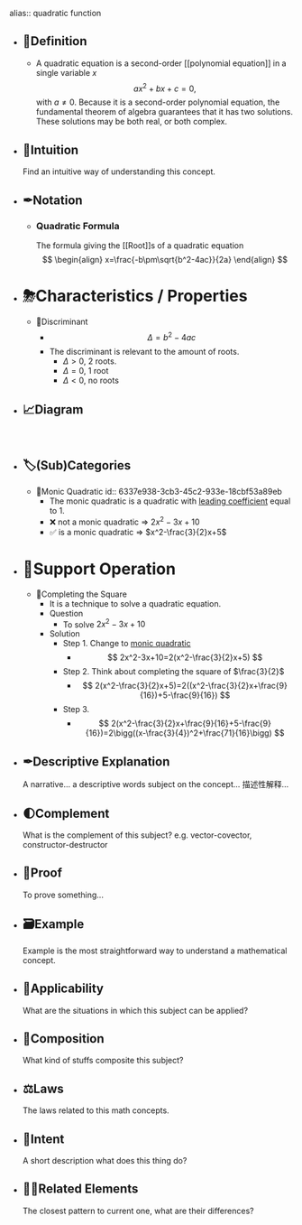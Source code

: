 alias:: quadratic function

- ## 📝Definition
	- A quadratic equation is a second-order [[polynomial equation]] in a single variable $x$
	  $$
	  ax^2+bx+c=0, 	
	  $$
	  with $a\neq0$. Because it is a second-order polynomial equation, the fundamental theorem of algebra guarantees that it has two solutions. These solutions may be both real, or both complex.
- ## 🧠Intuition
  Find an intuitive way of understanding this concept.
- ## ✒Notation
	- ### Quadratic Formula
	  The formula giving the [[Root]]s of a quadratic equation
	  $$
	  \begin{align}
	  x=\frac{-b\pm\sqrt{b^2-4ac}}{2a}
	  \end{align}
	  $$
- # ⛈Characteristics / Properties
	- 📌Discriminant
		- $$
		  \Delta = b^2-4ac
		  $$
		- The discriminant is relevant to the amount of roots.
			- $\Delta>0$, 2 roots.
			- $\Delta=0$, 1 root
			- $\Delta<0$, no roots
- ## 📈Diagram
  ![name](../assets/name.png)
- ## 🏷(Sub)Categories
	- 📌Monic Quadratic
	  id:: 6337e938-3cb3-45c2-933e-18cbf53a89eb
		- The monic quadratic is a quadratic with [leading coefficient](((6337e478-0ae9-4e45-8483-d96d719d49ba))) equal to 1.
		- ❌ not a monic quadratic => $2x^2-3x+10$
		- ✅ is a monic quadratic => $x^2-\frac{3}{2}x+5$
- # 💫Support Operation
	- 📌Completing the Square
		- It is a technique to solve a quadratic equation.
		- Question
			- To solve $2x^2-3x+10$
		- Solution
			- Step 1. Change to [monic quadratic](((6337e938-3cb3-45c2-933e-18cbf53a89eb)))
				- $$
				  2x^2-3x+10=2(x^2-\frac{3}{2}x+5)
				  $$
			- Step 2. Think about completing the square of $\frac{3}{2}$
				- $$
				  2(x^2-\frac{3}{2}x+5)=2((x^2-\frac{3}{2}x+\frac{9}{16})+5-\frac{9}{16})
				  $$
			- Step 3.
				- $$
				  2(x^2-\frac{3}{2}x+\frac{9}{16}+5-\frac{9}{16})=2\bigg((x-\frac{3}{4})^2+\frac{71}{16}\bigg)
				  $$
- ## ✒Descriptive Explanation
  A narrative... a descriptive words subject on the concept... 描述性解释…
- ## 🌓Complement
  What is the complement of this subject? e.g. vector-covector, constructor-destructor
- ## 📏Proof 
  To prove something...
- ## 🗃Example
  Example is the most straightforward way to understand a mathematical concept.
- ## 🤳Applicability
   What are the situations in which this subject can be applied?
- ## 🧪Composition
  What kind of stuffs composite this subject?
- ## ⚖Laws
  The laws related to this math concepts.
- ## 🎯Intent
   A short description what does this thing do?
- ## 🙋‍♂️Related Elements
   The closest pattern to current one, what are their differences?